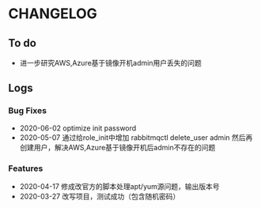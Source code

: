 # CHANGELOG

## To do

* 进一步研究AWS,Azure基于镜像开机admin用户丢失的问题

## Logs

### Bug Fixes

* 2020-06-02  optimize init password 
* 2020-05-07  通过给role_init中增加 rabbitmqctl delete_user admin 然后再创建用户，解决AWS,Azure基于镜像开机后admin不存在的问题

### Features

* 2020-04-17  修成改官方的脚本处理apt/yum源问题，输出版本号
* 2020-03-27  改写项目，测试成功（包含随机密码）
